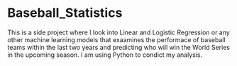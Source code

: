 # Baseball_Statistics

This is a side project where I look into Linear and Logistic Regression or any other machine learning models that exaamines the performace of baseball teams within the last two years and predicting who will win the World Series in the upcoming season. I am using Python to condict my analysis. 
